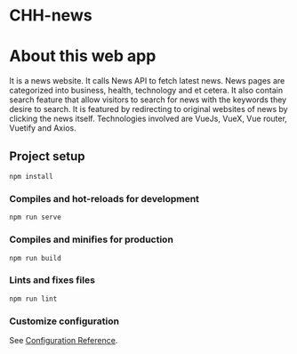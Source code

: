 # CHH-news

# About this web app
It is a news website. It calls News API to fetch latest news. News pages are categorized into business, health, technology and et cetera. It also contain search feature that allow visitors to search for news with the keywords they desire to search. It is featured by redirecting to original websites of news by clicking the news itself. Technologies involved are VueJs, VueX, Vue router, Vuetify and Axios. 

## Project setup

```
npm install
```

### Compiles and hot-reloads for development

```
npm run serve
```

### Compiles and minifies for production

```
npm run build
```

### Lints and fixes files

```
npm run lint
```

### Customize configuration

See [Configuration Reference](https://cli.vuejs.org/config/).
